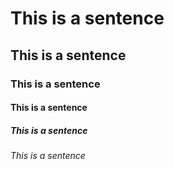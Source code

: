 # This is a sentence 
## This is a sentence
### This is a sentence
#### This is a sentence
##### This is a sentence
###### This is a sentence
